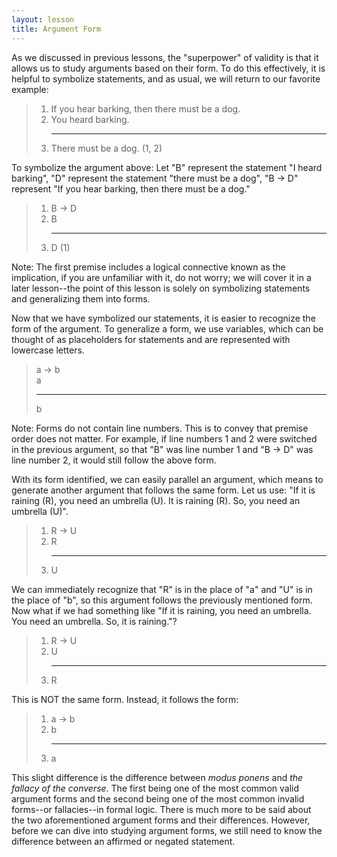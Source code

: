 ```yaml
---
layout: lesson
title: Argument Form
---
```


As we discussed in previous lessons, the "superpower" of validity is that it allows us to study arguments based on their form. To do this effectively, it is helpful to symbolize statements, and as usual, we will return to our favorite example:

> 1. If you hear barking, then there must be a dog.
> 2. You heard barking.
    <hr>
> 3. There must be a dog. (1, 2)

To symbolize the argument above: Let "B" represent the statement "I heard barking", "D" represent the statement "there must be a dog", "B → D" represent "If you hear barking, then there must be a dog."

> 1. B → D
> 2. B
    <hr>
> 2. D (1)

Note: The first premise includes a logical connective known as the implication, if you are unfamiliar with it, do not worry; we will cover it in a later lesson--the point of this lesson is solely on symbolizing statements and generalizing them into forms.

Now that we have symbolized our statements, it is easier to recognize the form of the argument. To generalize a form, we use variables, which can be thought of as placeholders for statements and are represented with lowercase letters.

> a → b <br>
> a 
><hr>
> b

Note: Forms do not contain line numbers. This is to convey that premise order does not matter. For example, if line numbers 1 and 2 were switched in the previous argument, so that "B" was line number 1 and "B → D" was line number 2, it would still follow the above form.

With its form identified, we can easily parallel an argument, which means to generate another argument that follows the same form. Let us use: "If it is raining (R), you need an umbrella (U). It is raining (R). So, you need an umbrella (U)".

> 1. R → U
> 2. R
    <hr>
> 3. U

We can immediately recognize that "R" is in the place of "a" and "U" is in the place of "b", so this argument follows the previously mentioned form. Now what if we had something like "If it is raining, you need an umbrella. You need an umbrella. So, it is raining."?

> 1. R → U
> 2. U
    <hr>
> 3. R

This is NOT the same form. Instead, it follows the form:

> 1. a → b
> 2. b
    <hr>
> 3. a

This slight difference is the difference between _modus ponens_ and _the fallacy of the converse_. The first being one of the most common valid argument forms and the second being one of the most common invalid forms--or fallacies--in formal logic. There is much more to be said about the two aforementioned argument forms and their differences. However, before we can dive into studying argument forms, we still need to know the difference between an affirmed or negated statement.
